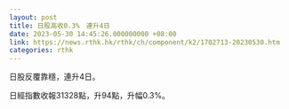 ```yaml
---
layout: post
title: 日股高收0.3%　連升4日
date: 2023-05-30 14:45:26.000000000 +08:00
link: https://news.rthk.hk/rthk/ch/component/k2/1702713-20230530.htm
categories: rthk
---
```


日股反覆靠穩，連升4日。

日經指數收報31328點，升94點，升幅0.3%。
